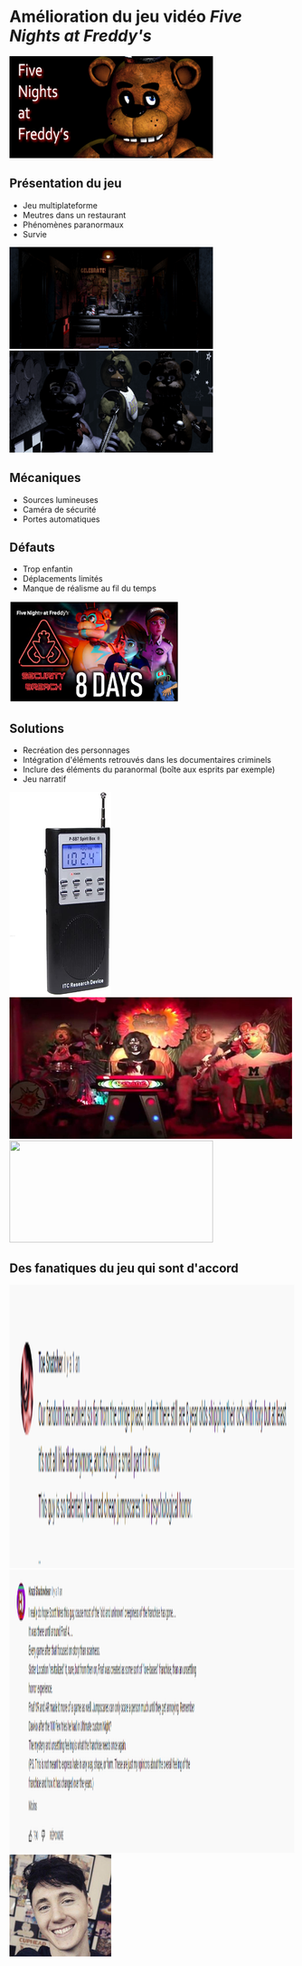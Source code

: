 # Amélioration du jeu vidéo ***Five Nights at Freddy's***
<img src="FNAF.jpg" width="360" height="180">

## Présentation du jeu
- Jeu multiplateforme
- Meutres dans un restaurant
- Phénomènes paranormaux 
- Survie

<img src="Office1.png" width="360" height="180">
<img src="Staring.png" width="360" height="180">

## Mécaniques
- Sources lumineuses
- Caméra de sécurité
- Portes automatiques

## Défauts
- Trop enfantin
- Déplacements limités
- Manque de réalisme au fil du temps

<img src="SB.jpg" width="300" height="180">

## Solutions
- Recréation des personnages 
- Intégration d'éléments retrouvés dans les documentaires criminels
- Inclure des éléments du paranormal (boîte aux esprits par exemple)
- Jeu narratif

<img src="SpiritBox.jpg" width="180" height="360">
<img src="Showbiz.jpg" width="500" height="250">
<img src="BlairWitch.gif" width="360" height="180">

## Des fanatiques du jeu qui sont d'accord
<img src="Comment1.png" width="1000" height="500">
<img src="Comment2.png" width="1000" height="500">
<img src="Dawko.jpg" width="180" height="180">










